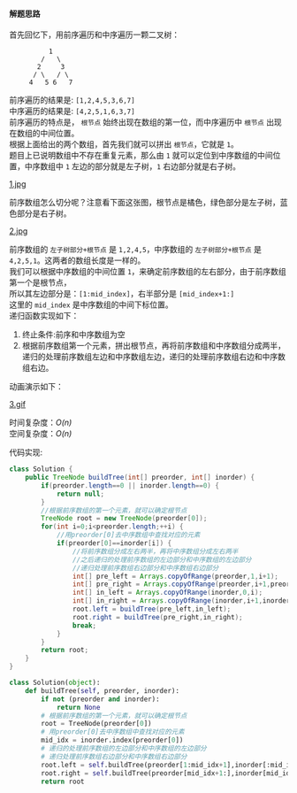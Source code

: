 
#### 解题思路
首先回忆下，用前序遍历和中序遍历一颗二叉树：   
```
	      1
	    /   \
	   2     3
	  / \   / \ 
	 4   5 6   7
```
前序遍历的结果是: ```[1,2,4,5,3,6,7]```    
中序遍历的结果是: ```[4,2,5,1,6,3,7]```    
前序遍历的特点是， ```根节点``` 始终出现在数组的第一位，而中序遍历中 ```根节点``` 出现在数组的中间位置。   
根据上面给出的两个数组，首先我们就可以拼出 ```根节点```，它就是 ```1```。   
题目上已说明数组中不存在重复元素，那么由 ```1``` 就可以定位到中序数组的中间位置，中序数组中 ```1``` 左边的部分就是左子树，```1``` 右边部分就是右子树。   

 [1.jpg](https://pic.leetcode-cn.com/19e17e9aabb2748620d4ed4d9a27d767aa9f02e0d77df9c6a9134d54c667916f-1.jpg)

前序数组怎么切分呢？注意看下面这张图，根节点是橘色，绿色部分是左子树，蓝色部分是右子树。   

 [2.jpg](https://pic.leetcode-cn.com/beff309937462b352940c1925de8ff50c22b65bada872cf286b0228a45054ea2-2.jpg)

前序数组的 ```左子树部分+根节点``` 是 ```1,2,4,5```，中序数组的 ```左子树部分+根节点``` 是 ```4,2,5,1```。这两者的数组长度是一样的。      
我们可以根据中序数组的中间位置 ```1```，来确定前序数组的左右部分，由于前序数组第一个是根节点，   
所以其左边部分是：```[1:mid_index]```，右半部分是 ```[mid_index+1:]```      
这里的 ```mid_index``` 是中序数组的中间下标位置。   
递归函数实现如下：   
1. 终止条件:前序和中序数组为空   
2. 根据前序数组第一个元素，拼出根节点，再将前序数组和中序数组分成两半，递归的处理前序数组左边和中序数组左边，递归的处理前序数组右边和中序数组右边。   
   
动画演示如下：   

 [3.gif](https://pic.leetcode-cn.com/3c6f97a06b20b92779e1c503727e022a4aed11b28ab54d70233855fb54337894-3.gif)

时间复杂度：*O(n)*     
空间复杂度：*O(n)*   
   
代码实现:
```Java []
class Solution {
	public TreeNode buildTree(int[] preorder, int[] inorder) {
		if(preorder.length==0 || inorder.length==0) {
			return null;
		}
		//根据前序数组的第一个元素，就可以确定根节点
		TreeNode root = new TreeNode(preorder[0]);
		for(int i=0;i<preorder.length;++i) {
			//用preorder[0]去中序数组中查找对应的元素
			if(preorder[0]==inorder[i]) {
				//将前序数组分成左右两半，再将中序数组分成左右两半
				//之后递归的处理前序数组的左边部分和中序数组的左边部分
				//递归处理前序数组右边部分和中序数组右边部分
				int[] pre_left = Arrays.copyOfRange(preorder,1,i+1);
				int[] pre_right = Arrays.copyOfRange(preorder,i+1,preorder.length);
				int[] in_left = Arrays.copyOfRange(inorder,0,i);
				int[] in_right = Arrays.copyOfRange(inorder,i+1,inorder.length);
				root.left = buildTree(pre_left,in_left);
				root.right = buildTree(pre_right,in_right);
				break;
			}
		}
		return root;
	}
}
```
```Python []
class Solution(object):
	def buildTree(self, preorder, inorder):
		if not (preorder and inorder):
			return None
		# 根据前序数组的第一个元素，就可以确定根节点	
		root = TreeNode(preorder[0])
		# 用preorder[0]去中序数组中查找对应的元素
		mid_idx = inorder.index(preorder[0])
		# 递归的处理前序数组的左边部分和中序数组的左边部分
		# 递归处理前序数组右边部分和中序数组右边部分
		root.left = self.buildTree(preorder[1:mid_idx+1],inorder[:mid_idx])
		root.right = self.buildTree(preorder[mid_idx+1:],inorder[mid_idx+1:])
		return root
```   
   
